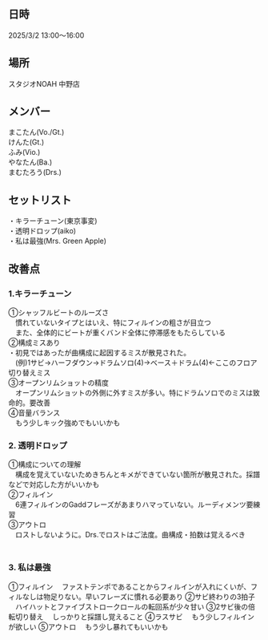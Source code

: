 ## 日時
2025/3/2 13:00～16:00
## 場所
スタジオNOAH 中野店
## メンバー
まこたん(Vo./Gt.)  
けんた(Gt.)  
ふみ(Vio.)  
やなたん(Ba.)  
まむたろう(Drs.)  

## セットリスト
・キラーチューン(東京事変)  
・透明ドロップ(aiko)  
・私は最強(Mrs. Green Apple)  

## 改善点
### 1.キラーチューン
①シャッフルビートのルーズさ  
　慣れていないタイプとはいえ、特にフィルインの粗さが目立つ  
　また、全体的にビートが重くバンド全体に停滞感をもたらしている  
②構成ミスあり  
・初見ではあったが曲構成に起因するミスが散見された。  
　(例)1サビ→ハーフダウン→ドラムソロ(4)→ベース＋ドラム(4)←ここのフロア切り替えミス  
③オープンリムショットの精度  
　オープンリムショットの外側に外すミスが多い。特にドラムソロでのミスは致命的。要改善  
④音量バランス  
　もう少しキック強めでもいいかも  

### 2. 透明ドロップ
①構成についての理解  
　構成を覚えていないためきちんとキメができていない箇所が散見された。採譜などで対応した方がいいかも  
②フィルイン  
　6連フィルインのGaddフレーズがあまりハマっていない。ルーディメンツ要練習  
③アウトロ  
　ロストしないように。Drs.でロストはご法度。曲構成・拍数は覚えるべき  
　

### 3. 私は最強
①フィルイン
　ファストテンポであることからフィルインが入れにくいが、フィルなしは物足りない。早いフレーズに慣れる必要あり
②サビ終わりの3拍子
　ハイハットとファイブストロークロールの転回系が少々甘い
③2サビ後の倍転切り替え
　しっかりと採譜し覚えること
④ラスサビ
　もう少しフィルインが欲しい
⑤アウトロ
　もう少し暴れてもいいかも

